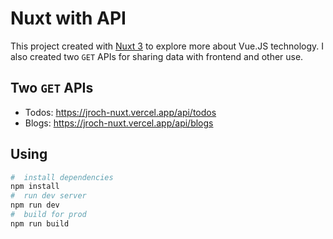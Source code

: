 # Nuxt with API

This project created with [Nuxt 3](https://nuxt.com) to explore more about Vue.JS technology. I also created two `GET` APIs for sharing data with frontend and other use.

## Two `GET` APIs

- Todos: <https://jroch-nuxt.vercel.app/api/todos>
- Blogs: <https://jroch-nuxt.vercel.app/api/blogs>

## Using

```bash
#  install dependencies
npm install
#  run dev server
npm run dev
#  build for prod
npm run build
```
